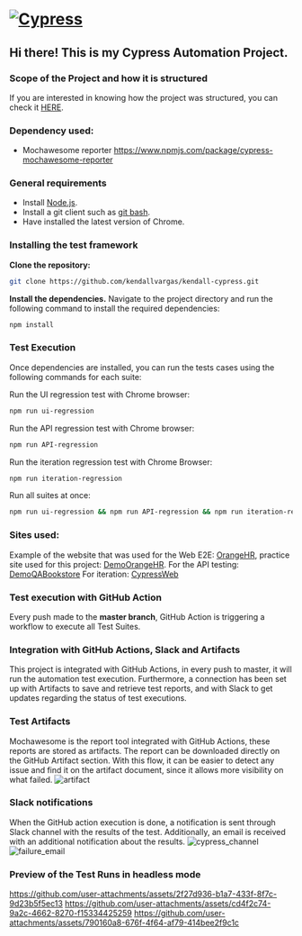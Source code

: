 # [![Cypress](https://cloud.githubusercontent.com/assets/1268976/20607953/d7ae489c-b24a-11e6-9cc4-91c6c74c5e88.png)](https://www.cypress.io)

## Hi there! This is my Cypress Automation Project. 

### **Scope of the Project and how it is structured**
If you are interested in knowing how the project was structured, you can check it [HERE](https://docs.google.com/document/d/151B2KRpDSS5CaaK_uYU5o3WvyiCiVVF9ng_yAdT7m64/edit?usp=sharing). 

### **Dependency used:**

- Mochawesome reporter https://www.npmjs.com/package/cypress-mochawesome-reporter

### **General requirements**
- Install [Node.js](https://nodejs.org/es/download/).
- Install a git client such as [git bash](https://git-scm.com/downloads).
- Have installed the latest version of Chrome.

### **Installing the test framework**
**Clone the repository:**
```bash
git clone https://github.com/kendallvargas/kendall-cypress.git
```
**Install the dependencies.**
Navigate to the project directory and run the following command to install the required dependencies:
```bash
npm install
```

### **Test Execution**
Once dependencies are installed, you can run the tests cases using the following commands for each suite:

Run the UI regression test with Chrome browser:
```bash
npm run ui-regression
```
Run the API regression test with Chrome browser:
```bash
npm run API-regression
```
Run the iteration regression test with Chrome Browser:
```bash
npm run iteration-regression
```
Run all suites at once:
```bash
npm run ui-regression && npm run API-regression && npm run iteration-regression
```

### **Sites used:**
Example of the website that was used for the Web E2E: [OrangeHR](https://www.orangehrm.com/), practice site used for this project: [DemoOrangeHR](https://opensource-demo.orangehrmlive.com/web/index.php/auth/login).
For the API testing: [DemoQABookstore](https://demoqa.com/swagger/)
For iteration: [CypressWeb](https://docs.cypress.io)
### **Test execution with GitHub Action**
Every push made to the **master branch**, GitHub Action is triggering a workflow to execute all Test Suites.
### **Integration with GitHub Actions, Slack and Artifacts**
This project is integrated with GitHub Actions, in every push to master, it will run the automation test execution. Furthermore, a connection has been set up with Artifacts to save and retrieve test reports, and with Slack to get updates regarding the status of test executions.

### **Test Artifacts**
Mochawesome is the report tool integrated with GitHub Actions, these reports are stored as artifacts. The report can be downloaded directly on the GitHub Artifact section.
With this flow, it can be easier to detect any issue and find it on the artifact document, since it allows more visibility on what failed. 
![artifact](https://github.com/user-attachments/assets/9bfca110-1227-434f-a44e-edcd9296c370)

### **Slack notifications**
When the GitHub action execution is done, a notification is sent through Slack channel with the results of the test. 
Additionally, an email is received with an additional notification about the results. 
![cypress_channel](https://github.com/user-attachments/assets/820e1bb1-f365-4f90-9a80-ef31c348ac30)
![failure_email](https://github.com/user-attachments/assets/ca674cbf-df26-40f4-a419-9ebf07a5501c)


### **Preview of the Test Runs in headless mode**
https://github.com/user-attachments/assets/2f27d936-b1a7-433f-8f7c-9d23b5f5ec13
https://github.com/user-attachments/assets/cd4f2c74-9a2c-4662-8270-f15334425259
https://github.com/user-attachments/assets/790160a8-676f-4f64-af79-414bee2f9c1c
